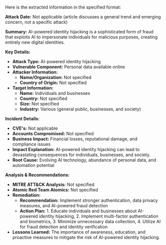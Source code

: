 Here is the extracted information in the specified format:

**Attack Date:** Not applicable (article discusses a general trend and emerging concern, not a specific attack)

**Summary:** AI-powered identity hijacking is a sophisticated form of fraud that exploits AI to impersonate individuals for malicious purposes, creating entirely new digital identities.

**Key Details:**

* **Attack Type:** AI-powered identity hijacking
* **Vulnerable Component:** Personal data available online
* **Attacker Information:**
	+ **Name/Organization:** Not specified
	+ **Country of Origin:** Not specified
* **Target Information:**
	+ **Name:** Individuals and businesses
	+ **Country:** Not specified
	+ **Size:** Not specified
	+ **Industry:** Various (general public, businesses, and society)

**Incident Details:**

* **CVE's:** Not applicable
* **Accounts Compromised:** Not specified
* **Business Impact:** Financial losses, reputational damage, and compliance issues
* **Impact Explanation:** AI-powered identity hijacking can lead to devastating consequences for individuals, businesses, and society.
* **Root Cause:** Evolving AI technology, abundance of personal data, and automation potential

**Analysis & Recommendations:**

* **MITRE ATT&CK Analysis:** Not specified
* **Atomic Red Team Atomics:** Not specified
* **Remediation:**
	+ **Recommendation:** Implement stronger authentication, data privacy measures, and AI-powered fraud detection
	+ **Action Plan:** 1. Educate individuals and businesses about AI-powered identity hijacking, 2. Implement multi-factor authentication and biometrics, 3. Minimize unnecessary data collection, 4. Utilize AI for fraud detection and identity verification
* **Lessons Learned:** The importance of awareness, education, and proactive measures to mitigate the risk of AI-powered identity hijacking.
